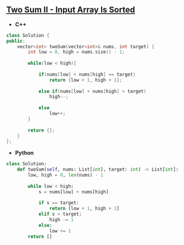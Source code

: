 ## [Two Sum II - Input Array Is Sorted](https://leetcode.com/problems/two-sum-ii-input-array-is-sorted/)

* **C++**
```cpp
class Solution {
public:
    vector<int> twoSum(vector<int>& nums, int target) {
        int low = 0, high = nums.size() - 1;
        
        while(low < high){
            
            if(nums[low] + nums[high] == target)
                return {low + 1, high + 1};
            
            else if(nums[low] + nums[high] > target)
                high--;
            
            else
                low++;
        }
        
        return {};
    }
};
```

* **Python**
```py
class Solution:
    def twoSum(self, nums: List[int], target: int) -> List[int]:
        low, high = 0, len(nums) - 1
        
        while low < high:
            s = nums[low] + nums[high]
            
            if s == target:
                return [low + 1, high + 1]
            elif s > target:
                high -= 1
            else:
                low += 1
        return []
```
